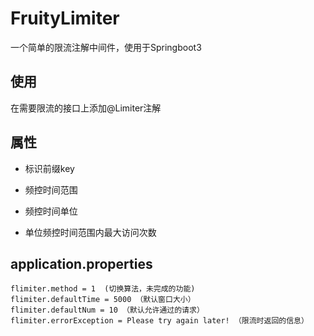 # FruityLimiter

一个简单的限流注解中间件，使用于Springboot3

## 使用

在需要限流的接口上添加@Limiter注解

## 属性

* 标识前缀key

* 频控时间范围

* 频控时间单位

* 单位频控时间范围内最大访问次数

## application.properties

```properties
flimiter.method = 1  (切换算法，未完成的功能)
flimiter.defaultTime = 5000 （默认窗口大小）
flimiter.defaultNum = 10 （默认允许通过的请求）
flimiter.errorException = Please try again later! （限流时返回的信息）
```